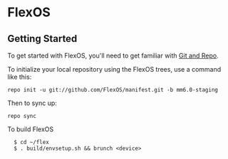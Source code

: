 FlexOS
===========

Getting Started
---------------

To get started with FlexOS, you'll need to get
familiar with [Git and Repo](http://source.android.com/source/using-repo.html).

To initialize your local repository using the FlexOS trees, use a command like this:

    repo init -u git://github.com/FlexOS/manifest.git -b mm6.0-staging

Then to sync up:

    repo sync


To build FlexOS

      $ cd ~/flex
      $ . build/envsetup.sh && brunch <device>
